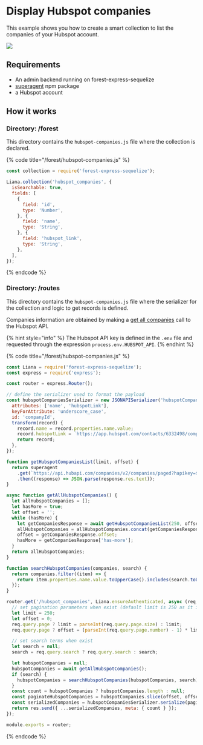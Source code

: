 # Display Hubspot companies

This example shows you how to create a smart collection to list the companies of your Hubspot account.

![](http://recordit.co/XWq2ldn1U2.gif)



## Requirements <a id="requirements"></a>

* An admin backend running on forest-express-sequelize
* [superagent](https://www.npmjs.com/package/superagent) npm package
* a Hubspot account

## How it works <a id="requirements"></a>

### Directory: /forest

This directory contains the `hubspot-companies.js` file where the collection is declared.

{% code title="/forest/hubspot-companies.js" %}
```javascript
const collection = require('forest-express-sequelize');

Liana.collection('hubspot_companies', {
  isSearchable: true,
  fields: [
    {
      field: 'id',
      type: 'Number',
    }, {
      field: 'name',
      type: 'String',
    }, {
      field: 'hubspot_link',
      type: 'String',
    },
  ],
});

```
{% endcode %}

### Directory: /routes

This directory contains the `hubspot-companies.js` file where the serializer for the collection and logic to get records is defined. 

Companies information are obtained by making a [get all companies](https://developers.hubspot.com/docs/methods/companies/get-all-companies) call to the Hubspot API.

{% hint style="info" %}
The Hubspot API key is defined in the `.env` file and requested through the expression `process.env.HUBSPOT_API`.
{% endhint %}

{% code title="/forest/hubspot-companies.js" %}
```javascript
const Liana = require('forest-express-sequelize');
const express = require('express');

const router = express.Router();

// define the serializer used to format the payload
const hubspotCompaniesSerializer = new JSONAPISerializer('hubspotCompanies', {
  attributes: ['name', 'hubspotLink'],
  keyForAttribute: 'underscore_case',
  id: 'companyId',
  transform(record) {
    record.name = record.properties.name.value;
    record.hubspotLink = `https://app.hubspot.com/contacts/6332498/company/${record.companyId}`;
    return record;
  },
});

function getHubspotCompaniesList(limit, offset) {
  return superagent
    .get(`https://api.hubapi.com/companies/v2/companies/paged?hapikey=${process.env.HUBSPOT_API}&properties=name&limit=${limit}&offset=${offset}`)
    .then((response) => JSON.parse(response.res.text));
}

async function getAllHubspotCompanies() {
  let allHubspotCompanies = [];
  let hasMore = true;
  let offset = '';
  while (hasMore) {
    let getCompaniesResponse = await getHubspotCompaniesList(250, offset);
    allHubspotCompanies = allHubspotCompanies.concat(getCompaniesResponse.companies);
    offset = getCompaniesResponse.offset;
    hasMore = getCompaniesResponse['has-more'];
  }
  return allHubspotCompanies;
}

function searchHubspotCompanies(companies, search) {
  return companies.filter((item) => {
    return item.properties.name.value.toUpperCase().includes(search.toUpperCase());
  });
}

router.get('/hubspot_companies', Liana.ensureAuthenticated, async (req, res, next) => {
  // set pagination parameters when exist (default limit is 250 as it is the max allowed by Hubspot)
  let limit = 250;
  let offset = 0;
  req.query.page ? limit = parseInt(req.query.page.size) : limit;
  req.query.page ? offset = (parseInt(req.query.page.number) - 1) * limit : offset;

  // set search terms when exist
  let search = null;
  search = req.query.search ? req.query.search : search;

  let hubspotCompanies = null;
  hubspotCompanies = await getAllHubspotCompanies();
  if (search) {
    hubspotCompanies = searchHubspotCompanies(hubspotCompanies, search);
  }
  const count = hubspotCompanies ? hubspotCompanies.length : null;
  const paginateHubspotCompanies = hubspotCompanies.slice(offset, offset + limit);
  const serializedCompanies = hubspotCompaniesSerializer.serialize(paginateHubspotCompanies);
  return res.send({ ...serializedCompanies, meta: { count } });
});

module.exports = router;

```
{% endcode %}



